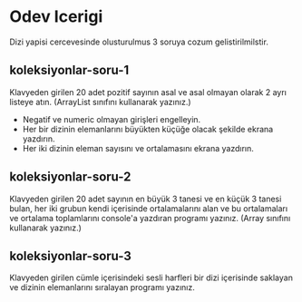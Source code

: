 # Odev Icerigi

Dizi yapisi cercevesinde olusturulmus 3 soruya cozum gelistirilmilstir.

## koleksiyonlar-soru-1

Klavyeden girilen 20 adet pozitif sayının asal ve asal olmayan olarak 2 ayrı listeye atın. (ArrayList sınıfını kullanarak yazınız.)
- Negatif ve numeric olmayan girişleri engelleyin.
- Her bir dizinin elemanlarını büyükten küçüğe olacak şekilde ekrana yazdırın.
- Her iki dizinin eleman sayısını ve ortalamasını ekrana yazdırın.

## koleksiyonlar-soru-2

Klavyeden girilen 20 adet sayının en büyük 3 tanesi ve en küçük 3 tanesi bulan, her iki grubun kendi içerisinde ortalamalarını alan ve bu ortalamaları ve ortalama toplamlarını console'a yazdıran programı yazınız. (Array sınıfını kullanarak yazınız.)

## koleksiyonlar-soru-3

Klavyeden girilen cümle içerisindeki sesli harfleri bir dizi içerisinde saklayan ve dizinin elemanlarını sıralayan programı yazınız.